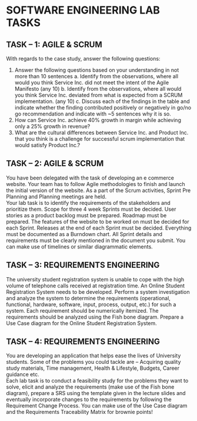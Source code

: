 # SOFTWARE ENGINEERING LAB TASKS 

## TASK – 1: AGILE & SCRUM 
With regards to the case study, answer the following questions: 
1) Answer the following questions based on your understanding in 
not more than 10 sentences 
a. Identify from the observations, where all would you think 
Service Inc. did not meet the intent of the Agile Manifesto 
(any 10) 
b. Identify from the observations, where all would you think 
Service Inc. deviated from what is expected from a SCRUM 
implementation. (any 10) 
c. Discuss each of the findings in the table and indicate 
whether the finding contributed positively or negatively in 
go/no go recommendation and indicate with ~5 
sentences why it is so.   
2) How can Service Inc. achieve 40% growth in margin while 
achieving only a 25% growth in revenue? 
3) What are the cultural differences between Service Inc. and 
Product Inc. that you think is a challenge for successful scrum 
implementation that would satisfy Product Inc.? 


## TASK – 2: AGILE & SCRUM 
You have been delegated with the task of developing an e
commerce website. Your team has to follow Agile methodologies to 
finish and launch the initial version of the website. As a part of the 
Scrum activities, Sprint Pre Planning and Planning meetings are held.  
Your lab task is to identify the requirements of the stakeholders 
and prioritize them. Scope for three 4 week Sprints must be decided. 
User stories as a product backlog must be prepared. Roadmap must 
be prepared. The features of the website to be worked on must be 
decided for each Sprint. Releases at the end of each Sprint must be 
decided. Everything must be documented as a Burndown chart. 
All Sprint details and requirements must be clearly mentioned in the 
document you submit. You can make use of timelines or similar 
diagrammatic elements. 


## TASK – 3: REQUIREMENTS ENGINEERING 
The university student registration system is unable to cope with the 
high volume of telephone calls received at registration time. An 
Online Student Registration System needs to be developed. Perform 
a system investigation and analyze the system to determine the 
requirements (operational, functional, hardware, software, input, 
process, output, etc.) for such a system. Each requirement should be 
numerically itemized. The requirements should be analyzed using the 
Fish bone diagram. Prepare a Use Case diagram for the Online 
Student Registration System.  


## TASK – 4: REQUIREMENTS ENGINEERING 
You are developing an application that helps ease the lives of 
University students. Some of the problems you could tackle are – 
Acquiring quality study materials, Time management, Health & 
Lifestyle, Budgets, Career guidance etc.  
Each lab task is to conduct a feasibility study for the 
problems they want to solve, elicit and analyze the requirements 
(make use of the Fish bone diagram), prepare a SRS using the 
template given in the lecture slides and eventually incorporate 
changes to the requirements by following the Requirement Change 
Process. You can make use of the Use Case diagram and the 
Requirements Traceability Matrix for brownie points!  
